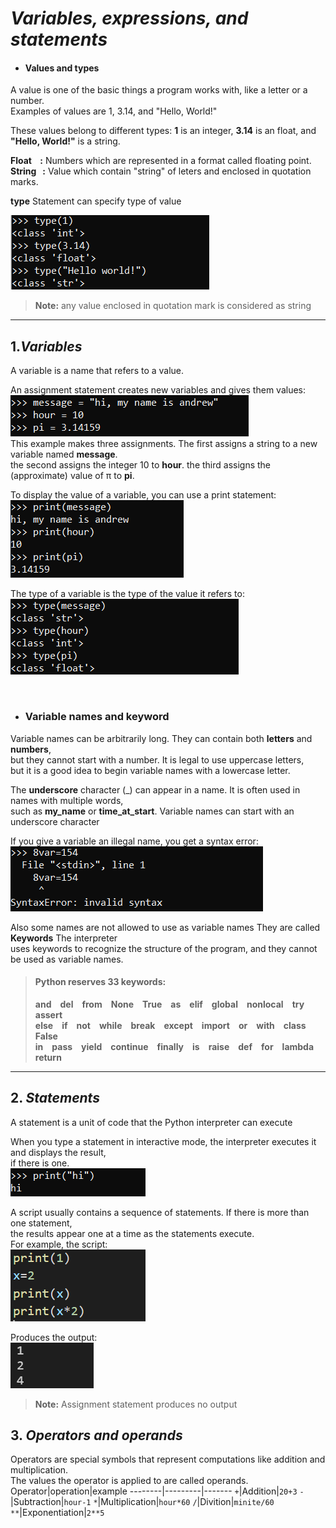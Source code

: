 # _Variables, expressions, and statements_
+ #### Values and types  
A value is one of the basic things a program works with, like a letter or a number.  
Examples of values are 1, 3.14, and "Hello, World!"

These values belong to different types: **1** is an integer, **3.14** is an float, and **"Hello, World!"** is a string.

**Float&nbsp;&nbsp;&nbsp;&nbsp;:** Numbers which are represented in a format called floating point.  
**String&nbsp;&nbsp;&nbsp;:** Value which contain "string" of leters and enclosed in quotation marks.

**type** Statement can specify type of value  

![](../../resources/images/type_example.PNG)

>**Note:** any value enclosed in quotation mark is considered as string

***

## 1._Variables_
A variable is a name that refers to a value.

An assignment statement creates new variables and gives them values:  
![](../../resources/images/assignment_examples.PNG)  
This example makes three assignments. The first assigns a string to a new variable named **message**.  
the second assigns the integer 10 to **hour**. the third assigns the (approximate) value of π to **pi**.  

To display the value of a variable, you can use a print statement:  
![](../../resources/images/assignment_print_examples.PNG)

The type of a variable is the type of the value it refers to:  
![](../../resources/images/assignment_examples_type.PNG)

<br>

+ ### Variable names and keyword
Variable names can be arbitrarily long. They can contain both **letters** and **numbers**,  
but they cannot start with a number. It is legal to use uppercase letters,  
but it is a good idea to begin variable names with a lowercase letter.

The **underscore** character (_) can appear in a name. It is often used in names with multiple words,  
such as **my_name** or **time_at_start**. Variable names can start with an underscore character

If you give a variable an illegal name, you get a syntax error:  
![](../../resources/images/illigal_variable_name_error.PNG)

Also some names are not allowed to use as variable names They are called **Keywords** The interpreter  
uses keywords to recognize the structure of the program, and they cannot be used as variable names.

>#### Python reserves 33 keywords:
>**and**&emsp;**del**&emsp;**from**&emsp;**None**&emsp;**True**&emsp;**as**&emsp;**elif**&emsp;**global**&emsp;**nonlocal**&emsp;**try**&emsp;**assert**  
>**else**&emsp;**if**&emsp;**not**&emsp;**while**&emsp;**break**&emsp;**except**&emsp;**import**&emsp;**or**&emsp;**with**&emsp;**class**&emsp;**False**  
>**in**&emsp;**pass**&emsp;**yield**&emsp;**continue**&emsp;**finally**&emsp;**is**&emsp;**raise**&emsp;**def**&emsp;**for**&emsp;**lambda**&emsp;**return**
  
***



## 2. _Statements_  
A statement is a unit of code that the Python interpreter can execute

When you type a statement in interactive mode, the interpreter executes it and displays the result,  
if there is one.  
![](../../resources/images/statement_example.PNG)

A script usually contains a sequence of statements. If there is more than one statement,  
the results appear one at a time as the statements execute.  
For example, the script:  
![](../../resources/images/script_example.PNG)

Produces the output:  
![](../../resources/images/script_example_result.PNG)

>**Note:** Assignment statement produces no output

## 3. _Operators and operands_
Operators are special symbols that represent computations like addition and multiplication.  
The values the operator is applied to are called operands.  
Operator|operation|example
--------|---------|-------
`+`|Addition|```20+3```
`-`|Subtraction|```hour-1```
`*`|Multiplication|```hour*60```
`/`|Divition|```minite/60```
`**`|Exponentiation|```2**5```